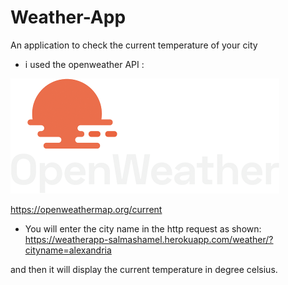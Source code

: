 # Weather-App
An application to check the current temperature of your city


- i used the openweather API :


![](openweather-negative-logo-RGB.png)

https://openweathermap.org/current

- You will enter the city name in the http request as shown:
https://weatherapp-salmashamel.herokuapp.com/weather/?cityname=alexandria

and then it will display the current temperature in degree celsius.
